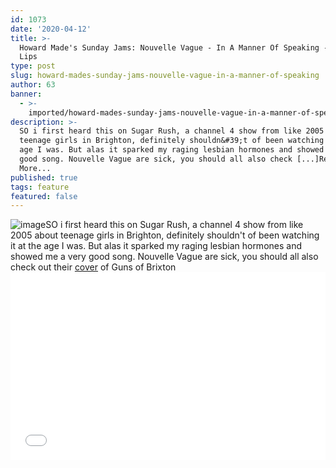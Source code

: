```yaml
---
id: 1073
date: '2020-04-12'
title: >-
  Howard Made's Sunday Jams: Nouvelle Vague - In A Manner Of Speaking - Loose
  Lips
type: post
slug: howard-mades-sunday-jams-nouvelle-vague-in-a-manner-of-speaking
author: 63
banner:
  - >-
    imported/howard-mades-sunday-jams-nouvelle-vague-in-a-manner-of-speaking/image1073.jpeg
description: >-
  SO i first heard this on Sugar Rush, a channel 4 show from like 2005 about
  teenage girls in Brighton, definitely shouldn&#39;t of been watching it at the
  age I was. But alas it sparked my raging lesbian hormones and showed me a very
  good song. Nouvelle Vague are sick, you should all also check [...]Read
  More...
published: true
tags: feature
featured: false
---
```

![image](../imported/howard-mades-sunday-jams-nouvelle-vague-in-a-manner-of-speaking/image1073.jpeg)SO i first heard this on Sugar Rush, a channel 4 show from like 2005 about teenage girls in Brighton, definitely shouldn't of been watching it at the age I was. But alas it sparked my raging lesbian hormones and showed me a very good song. Nouvelle Vague are sick, you should all also check out their [cover](https://www.youtube.com/watch?v=4qBWvA6H7Zg) of Guns of Brixton[<iframe width='100%' height='300' scrolling='no' frameborder='no' allow='autoplay' src='//www.youtube.com/embed/zXhLFb34nz4?wmode=opaque'></iframe>](https://l.facebook.com/l.php?u=https%3A%2F%2Fwww.youtube.com%2Fwatch%3Fv%3DzXhLFb34nz4%26fbclid%3DIwAR0gVdWcT_f5Lvx9VsQlsOqaGXiMChFeh51BwH8YvViJDXxK30VRJXRKru8&h=AT0ZAetIf0O5CAcfM9XEhPDycYQqQ98KWPOaGL5NXoNBQoFxewarasSOi-UwGHaXeXIvSffYo0CqewtJhQeBjzoMFM__dU-g_nCAvOchS3abAyXIyIw2mMdAB9UhZlHtkUDgxweAiKUolpBQsA)